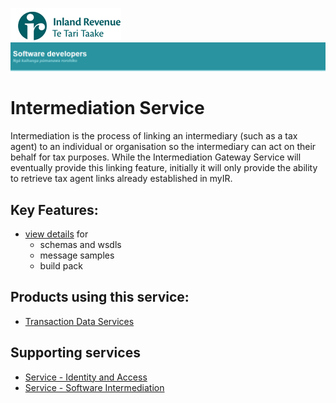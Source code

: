 ![IRD logo](../Images/IRlogo.gif)
![Software Dev](../Images/SoftwareDev.png)

Intermediation Service
=======================================

Intermediation is the process of linking an intermediary (such as a tax agent) to an individual or organisation so the intermediary can act on their behalf for tax purposes. 
While the Intermediation Gateway Service will eventually provide this linking feature, initially it will only provide the ability to retrieve tax agent links already established in myIR. 

Key Features:
-------------

* [view details](Latest/) for
	- schemas and wsdls
	- message samples
	- build pack

Products using this service:
-------------
* [Transaction Data Services](../Product%20-%20Transaction%20Data%20Services)

Supporting services
-------------
* [Service - Identity and Access](../Service%20-%20Identity%20and%20Access)
* [Service - Software Intermediation](../Service%20-%20Software%20Intermediation)
